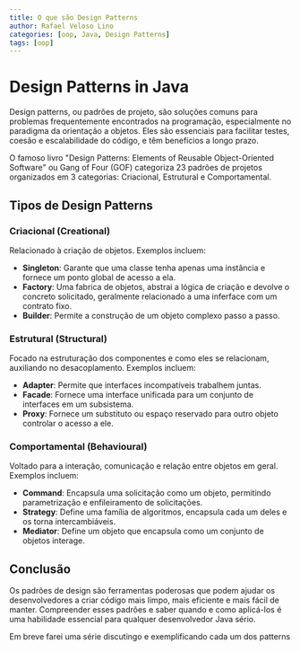 ```yaml
---
title: O que são Design Patterns
author: Rafael Veloso Lino
categories: [oop, Java, Design Patterns]
tags: [oop]
---
```


# Design Patterns in Java

Design patterns, ou padrões de projeto, são soluções comuns para problemas frequentemente encontrados na programação, especialmente no paradigma da orientação a objetos. Eles são essenciais para facilitar testes, coesão e escalabilidade do código, e têm benefícios a longo prazo.

O famoso livro "Design Patterns: Elements of Reusable Object-Oriented Software" ou Gang of Four (GOF) categoriza 23 padrões de projetos organizados em 3 categorias: Criacional, Estrutural e Comportamental.

## Tipos de Design Patterns

### Criacional (Creational)

Relacionado à criação de objetos. Exemplos incluem:

- **Singleton**: Garante que uma classe tenha apenas uma instância e fornece um ponto global de acesso a ela.
- **Factory**: Uma fabrica de objetos, abstrai a lógica de criação e devolve o concreto solicitado, geralmente relacionado a uma inferface com um contrato fixo.
- **Builder**: Permite a construção de um objeto complexo passo a passo.

### Estrutural (Structural)

Focado na estruturação dos componentes e como eles se relacionam, auxiliando no desacoplamento. Exemplos incluem:

- **Adapter**: Permite que interfaces incompatíveis trabalhem juntas.
- **Facade**: Fornece uma interface unificada para um conjunto de interfaces em um subsistema.
- **Proxy**: Fornece um substituto ou espaço reservado para outro objeto controlar o acesso a ele.

### Comportamental (Behavioural)

Voltado para a interação, comunicação e relação entre objetos em geral. Exemplos incluem:

- **Command**: Encapsula uma solicitação como um objeto, permitindo parametrização e enfileiramento de solicitações.
- **Strategy**: Define uma família de algoritmos, encapsula cada um deles e os torna intercambiáveis.
- **Mediator**: Define um objeto que encapsula como um conjunto de objetos interage.

## Conclusão

<p>
Os padrões de design são ferramentas poderosas que podem ajudar os desenvolvedores a criar código mais limpo, mais eficiente e mais fácil de manter. Compreender esses padrões e saber quando e como aplicá-los é uma habilidade essencial para qualquer desenvolvedor Java sério.
</p>

<p>Em breve farei uma série discutingo e exemplificando cada um dos patterns</p>
